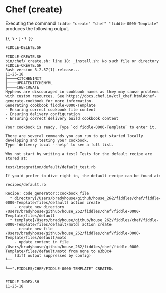 Chef (create)
======

Executing the command `fiddle "create" "chef" "fiddle-0000-Template"` produces the following output.

    {{ ʕ・ɭ・ʔ }}
    
    FIDDLE-DELETE.SH
    
    FIDDLE-CREATE.SH
    bin/chef/_create.sh: line 18: _install.sh: No such file or directory
    FIDDLE-CREATE.SH
    Bash version 3.2.57(1)-release...
    11-25-18
    ├────KITCHENINIT
    ├────UPDATEKITCHENYML
    ├────CHEFCREATE
    Hyphens are discouraged in cookbook names as they may cause problems with custom resources. See https://docs.chef.io/ctl_chef.html#chef-generate-cookbook for more information.
    Generating cookbook fiddle-0000-Template
    - Ensuring correct cookbook file content
    - Ensuring delivery configuration
    - Ensuring correct delivery build cookbook content
    
    Your cookbook is ready. Type `cd fiddle-0000-Template` to enter it.
    
    There are several commands you can run to get started locally developing and testing your cookbook.
    Type `delivery local --help` to see a full list.
    
    Why not start by writing a test? Tests for the default recipe are stored at:
    
    test/integration/default/default_test.rb
    
    If you'd prefer to dive right in, the default recipe can be found at:
    
    recipes/default.rb
    
    Recipe: code_generator::cookbook_file
      * directory[/Users/bradyhouse/github/house_262/fiddles/chef/fiddle-0000-Template/files/default] action create
        - create new directory /Users/bradyhouse/github/house_262/fiddles/chef/fiddle-0000-Template/files/default
      * template[/Users/bradyhouse/github/house_262/fiddles/chef/fiddle-0000-Template/files/default/motd] action create
        - create new file /Users/bradyhouse/github/house_262/fiddles/chef/fiddle-0000-Template/files/default/motd
        - update content in file /Users/bradyhouse/github/house_262/fiddles/chef/fiddle-0000-Template/files/default/motd from none to e3b0c4
        (diff output suppressed by config)
    └──
    
    └──".FIDDLES/CHEF/FIDDLE-0000-TEMPLATE" CREATED.
    
    
    FIDDLE-INDEX.SH
    11-25-18
